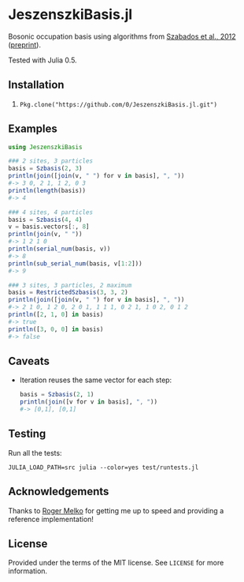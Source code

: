 # JeszenszkiBasis.jl

Bosonic occupation basis using algorithms from [Szabados et al., 2012](http://dx.doi.org/10.1016/j.chemphys.2011.10.003) ([preprint](http://coulson.chem.elte.hu/surjan/PREPRINTS/181.pdf)).

Tested with Julia 0.5.


## Installation

1. `Pkg.clone("https://github.com/0/JeszenszkiBasis.jl.git")`


## Examples

```julia
using JeszenszkiBasis
```

```julia
### 2 sites, 3 particles
basis = Szbasis(2, 3)
println(join([join(v, " ") for v in basis], ", "))
#-> 3 0, 2 1, 1 2, 0 3
println(length(basis))
#-> 4
```

```julia
### 4 sites, 4 particles
basis = Szbasis(4, 4)
v = basis.vectors[:, 8]
println(join(v, " "))
#-> 1 2 1 0
println(serial_num(basis, v))
#-> 8
println(sub_serial_num(basis, v[1:2]))
#-> 9
```

```julia
### 3 sites, 3 particles, 2 maximum
basis = RestrictedSzbasis(3, 3, 2)
println(join([join(v, " ") for v in basis], ", "))
#-> 2 1 0, 1 2 0, 2 0 1, 1 1 1, 0 2 1, 1 0 2, 0 1 2
println([2, 1, 0] in basis)
#-> true
println([3, 0, 0] in basis)
#-> false
```


## Caveats

* Iteration reuses the same vector for each step:

  ```julia
  basis = Szbasis(2, 1)
  println(join([v for v in basis], ", "))
  #-> [0,1], [0,1]
  ```


## Testing

Run all the tests:
```
JULIA_LOAD_PATH=src julia --color=yes test/runtests.jl
```


## Acknowledgements

Thanks to [Roger Melko](http://www.science.uwaterloo.ca/~rgmelko/) for getting me up to speed and providing a reference implementation!


## License

Provided under the terms of the MIT license.
See `LICENSE` for more information.
